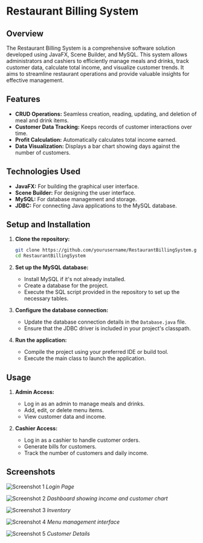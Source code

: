 # Restaurant Billing System

## Overview

The Restaurant Billing System is a comprehensive software solution developed using JavaFX, Scene Builder, and MySQL. This system allows administrators and cashiers to efficiently manage meals and drinks, track customer data, calculate total income, and visualize customer trends. It aims to streamline restaurant operations and provide valuable insights for effective management.

## Features

- **CRUD Operations:** Seamless creation, reading, updating, and deletion of meal and drink items.
- **Customer Data Tracking:** Keeps records of customer interactions over time.
- **Profit Calculation:** Automatically calculates total income earned.
- **Data Visualization:** Displays a bar chart showing days against the number of customers.

## Technologies Used

- **JavaFX:** For building the graphical user interface.
- **Scene Builder:** For designing the user interface.
- **MySQL:** For database management and storage.
- **JDBC:** For connecting Java applications to the MySQL database.

## Setup and Installation

1. **Clone the repository:**
    ```bash
    git clone https://github.com/yourusername/RestaurantBillingSystem.git
    cd RestaurantBillingSystem
    ```

2. **Set up the MySQL database:**
    - Install MySQL if it's not already installed.
    - Create a database for the project.
    - Execute the SQL script provided in the repository to set up the necessary tables.

3. **Configure the database connection:**
    - Update the database connection details in the `Database.java` file.
    - Ensure that the JDBC driver is included in your project's classpath.

4. **Run the application:**
    - Compile the project using your preferred IDE or build tool.
    - Execute the main class to launch the application.

## Usage

1. **Admin Access:**
    - Log in as an admin to manage meals and drinks.
    - Add, edit, or delete menu items.
    - View customer data and income.

2. **Cashier Access:**
    - Log in as a cashier to handle customer orders.
    - Generate bills for customers.
    - Track the number of customers and daily income.

## Screenshots
![Screenshot 1](https://github.com/user-attachments/assets/d78c1640-4abe-49e4-b53f-b39ec9f94260)
*Login Page*


![Screenshot 2](https://github.com/user-attachments/assets/d3cb7fe8-0f1d-460c-b5bc-c2ff55ca9bdb)
*Dashboard showing income and customer chart*



![Screenshot 3](https://github.com/user-attachments/assets/24c21900-ce8e-457b-bb0e-c2544640f354)
*Inventory*

![Screenshot 4](https://github.com/user-attachments/assets/d26c5c58-fe52-4cc0-b855-1089296e647d)
*Menu management interface*

![Screenshot 5](https://github.com/user-attachments/assets/b4c5ce2b-2451-4780-8fa9-4d44893f4e71)
*Customer Details*
